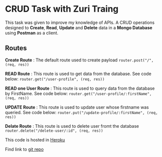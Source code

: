 # CRUD Task with Zuri Traing

This task was given to improve my knowledge of APIs. A CRUD operations designed to **Create**, **Read**, **Update** and **Delete** data in a **Mongo Database** using **Postman** as a client.

## Routes

**Create Route** : The default route used to create payload
`router.post("/", (req, res))`

**READ Route** : This route is used to get data from the database. See code below:
`router.get("/user-profile", (req, res))`


**READ one User Route** : This route is used to query data from the database by FirstName. See code below:
`router.get("/user-profile/:firstName", (req, res))`

**UPDATE Route** : This route is used to update user whose firstname was queried. See code below:
`router.put("/update-profile/:firstName", (req, res))`

**Delate Route** : This route is used to delete user fromt the database
`router.delete("/delete-user/:id", (req, res))`

This code is hosted in [Heroku](https://morning-woodland-35115.herokuapp.com/user-profile)

Find link to [git repo](https://github.com/Celnet-hub/CRUD_App_with_Zuri_Training)



